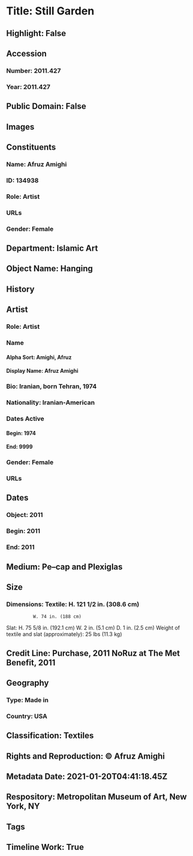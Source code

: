 # Title: Still Garden
## Highlight: False
## Accession
### Number: 2011.427
### Year: 2011.427
## Public Domain: False
## Images
## Constituents
### Name: Afruz Amighi
### ID: 134938
### Role: Artist
### URLs
### Gender: Female
## Department: Islamic Art
## Object Name: Hanging
## History
## Artist
### Role: Artist
### Name
#### Alpha Sort: Amighi, Afruz
#### Display Name: Afruz Amighi
### Bio: Iranian, born Tehran, 1974
### Nationality: Iranian-American
### Dates Active
#### Begin: 1974
#### End: 9999
### Gender: Female
### URLs
## Dates
### Object: 2011
### Begin: 2011
### End: 2011
## Medium: Pe–cap and Plexiglas
## Size
### Dimensions: Textile:  H. 121 1/2 in. (308.6 cm)
              W. 74 in. (188 cm)
Slat: H. 75 5/8 in. (192.1 cm)
         W. 2 in. (5.1 cm)
         D. 1 in. (2.5 cm)
Weight of textile and slat (approximately): 25 lbs (11.3 kg)
## Credit Line: Purchase, 2011 NoRuz at The Met Benefit, 2011
## Geography
### Type: Made in
### Country: USA
## Classification: Textiles
## Rights and Reproduction: © Afruz Amighi
## Metadata Date: 2021-01-20T04:41:18.45Z
## Respository: Metropolitan Museum of Art, New York, NY
## Tags
## Timeline Work: True
